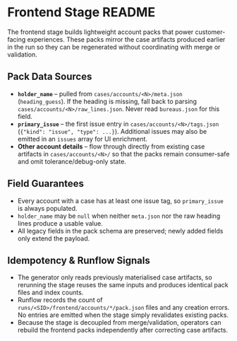 # Frontend Stage README

The frontend stage builds lightweight account packs that power customer-facing experiences. These packs mirror the case artifacts produced earlier in the run so they can be regenerated without coordinating with merge or validation.

## Pack Data Sources
- **`holder_name`** – pulled from `cases/accounts/<N>/meta.json` (`heading_guess`). If the heading is missing, fall back to parsing `cases/accounts/<N>/raw_lines.json`. Never read `bureaus.json` for this field.
- **`primary_issue`** – the first issue entry in `cases/accounts/<N>/tags.json` (`{"kind": "issue", "type": ...}`). Additional issues may also be emitted in an `issues` array for UI enrichment.
- **Other account details** – flow through directly from existing case artifacts in `cases/accounts/<N>/` so that the packs remain consumer-safe and omit tolerance/debug-only state.

## Field Guarantees
- Every account with a case has at least one issue tag, so `primary_issue` is always populated.
- `holder_name` may be `null` when neither `meta.json` nor the raw heading lines produce a usable value.
- All legacy fields in the pack schema are preserved; newly added fields only extend the payload.

## Idempotency & Runflow Signals
- The generator only reads previously materialised case artifacts, so rerunning the stage reuses the same inputs and produces identical pack files and index counts.
- Runflow records the count of `runs/<SID>/frontend/accounts/*/pack.json` files and any creation errors. No entries are emitted when the stage simply revalidates existing packs.
- Because the stage is decoupled from merge/validation, operators can rebuild the frontend packs independently after correcting case artifacts.
